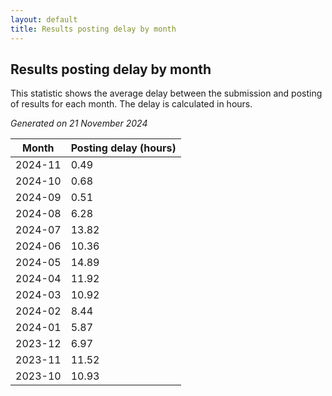 ```yaml
---
layout: default
title: Results posting delay by month
---
```

## Results posting delay by month
This statistic shows the average delay between the submission and posting of results for each month. The delay is calculated in hours.

*Generated on 21 November 2024*

| Month | Posting delay (hours) |
| --- | --- |
| 2024-11 | 0.49 |
| 2024-10 | 0.68 |
| 2024-09 | 0.51 |
| 2024-08 | 6.28 |
| 2024-07 | 13.82 |
| 2024-06 | 10.36 |
| 2024-05 | 14.89 |
| 2024-04 | 11.92 |
| 2024-03 | 10.92 |
| 2024-02 | 8.44 |
| 2024-01 | 5.87 |
| 2023-12 | 6.97 |
| 2023-11 | 11.52 |
| 2023-10 | 10.93 |
